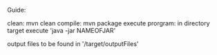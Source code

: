 Guide:

clean: mvn clean
compile: mvn package
execute prorgram: in directory target execute 'java -jar NAMEOFJAR'

output files to be found in '/target/outputFiles'